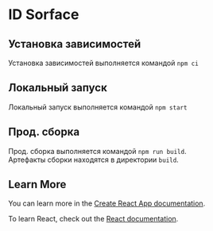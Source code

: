 # ID Sorface

## Установка зависимостей

Установка зависимостей выполняется командой `npm ci`

## Локальный запуск

Локальный запуск выполняется командой `npm start`

## Прод. сборка

Прод. сборка выполняется командой `npm run build`.  
Артефакты сборки находятся в директории `build`.

## Learn More

You can learn more in
the [Create React App documentation](https://facebook.github.io/create-react-app/docs/getting-started).

To learn React, check out the [React documentation](https://reactjs.org/).
